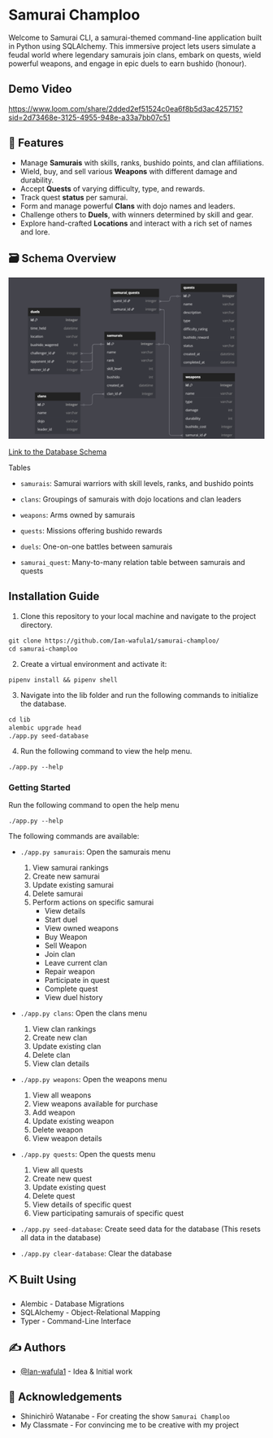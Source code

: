 # Samurai Champloo

Welcome to Samurai CLI, a samurai-themed command-line application built in Python using SQLAlchemy. This immersive project lets users simulate a feudal world where legendary samurais join clans, embark on quests, wield powerful weapons, and engage in epic duels to earn bushido (honour).

## Demo Video

https://www.loom.com/share/2dded2ef51524c0ea6f8b5d3ac425715?sid=2d73468e-3125-4955-948e-a33a7bb07c51

## 🌸 Features

- Manage **Samurais** with skills, ranks, bushido points, and clan affiliations.
- Wield, buy, and sell various **Weapons** with different damage and durability.
- Accept **Quests** of varying difficulty, type, and rewards.
- Track quest **status** per samurai.
- Form and manage powerful **Clans** with dojo names and leaders.
- Challenge others to **Duels**, with winners determined by skill and gear.
- Explore hand-crafted **Locations** and interact with a rich set of names and lore.

## 🗃️ Schema Overview

![Database schema](image.png)

[Link to the Database Schema](https://dbdiagram.io/d/Samurai-champloo-68346bb86980ade2eb6d6344)

Tables
- `samurais`: Samurai warriors with skill levels, ranks, and bushido points

- `clans`: Groupings of samurais with dojo locations and clan leaders

- `weapons`: Arms owned by samurais

- `quests`: Missions offering bushido rewards

- `duels`: One-on-one battles between samurais

- `samurai_quest`: Many-to-many relation table between samurais and quests

## Installation Guide

1. Clone this repository to your local machine and navigate to the project directory.
```
git clone https://github.com/Ian-wafula1/samurai-champloo/
cd samurai-champloo
```
2. Create a virtual environment and activate it:
```
pipenv install && pipenv shell
```
3. Navigate into the lib folder and run the following commands to initialize the database.
```
cd lib
alembic upgrade head
./app.py seed-database
```

4. Run the following command to view the help menu.
```
./app.py --help
```

### Getting Started

Run the following command to open the help menu
```
./app.py --help
```
The following commands are available:

  - `./app.py samurais`: Open the samurais menu

    1. View samurai rankings
    2. Create new samurai
    3. Update existing samurai
    4. Delete samurai
    5. Perform actions on specific samurai
        - View details
        - Start duel
        - View owned weapons
        - Buy Weapon
        - Sell Weapon
        - Join clan
        - Leave current clan
        - Repair weapon
        - Participate in quest
        - Complete quest
        - View duel history


  - `./app.py clans`: Open the clans menu

     1. View clan rankings
     2. Create new clan
     3. Update existing clan
     4. Delete clan
     5. View clan details


  - `./app.py weapons`: Open the weapons menu

      1. View all weapons
      2. View weapons available for purchase
      3. Add weapon
      4. Update existing weapon
      5. Delete weapon
      6. View weapon details


  - `./app.py quests`: Open the quests menu

      1. View all quests
      2. Create new quest
      3. Update existing quest
      4. Delete quest
      5. View details of specific quest
      6. View participating samurais of specific quest


  - `./app.py seed-database`: Create seed data for the database (This resets all data in the database)

  - `./app.py clear-database`: Clear the database


## ⛏️ Built Using <a name = "built_using"></a>

- Alembic - Database Migrations
- SQLAlchemy - Object-Relational Mapping
- Typer - Command-Line Interface

## ✍️ Authors <a name = "authors"></a>

- [@Ian-wafula1](https://github.com/Ian-wafula1) - Idea & Initial work

## 🎉 Acknowledgements <a name = "acknowledgement"></a>

- Shinichirō Watanabe - For creating the show `Samurai Champloo`
- My Classmate - For convincing me to be creative with my project 
